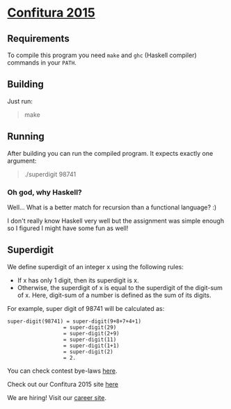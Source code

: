 # [Confitura 2015](http://tech.viacom.com/warsawsdc/confitura2015/)

## Requirements

To compile this program you need `make` and `ghc` (Haskell compiler) commands in your `PATH`.

## Building

Just run:

> make

## Running

After building you can run the compiled program. It expects exactly one argument:

> ./superdigit 98741

### Oh god, why Haskell?

Well... What is a better match for recursion than a functional language? :)

I don't really know Haskell very well but the assignment was simple enough so I figured I might have some fun as well!

## Superdigit

We define superdigit of an integer x using the following rules:

* If x has only 1 digit, then its superdigit is x.
* Otherwise, the superdigit of x is equal to the superdigit of the digit-sum of x. Here, digit-sum of a number is defined as the sum of its digits.

For example, super digit of 98741 will be calculated as:

```
super-digit(98741) = super-digit(9+8+7+4+1)
                  = super-digit(29)
                  = super-digit(2+9)
                  = super-digit(11)
                  = super-digit(1+1)
                  = super-digit(2)
                  = 2.
```

You can check contest bye-laws [here](http://tech.viacom.com/warsawsdc/confitura2015/Regulamin_konkurs_Viacom_programmer_adventure_2015.pdf).

Check out our Confitura 2015 site [here](http://tech.viacom.com/warsawsdc/confitura2015/)

We are hiring! Visit our [career site](http://tech.viacom.com/careers/).
